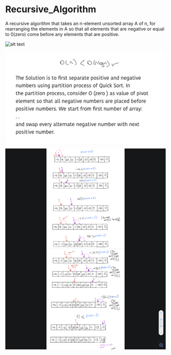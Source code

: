 # Recursive_Algorithm
A recursive algorithm that takes an n-element unsorted array A of n, for rearranging the elements in A so that all elements that are negative or equal to 0(zero) come before any elements that are positive.<br>

 
 ![alt text](https://github.com/mervesrn/Recursive_Algorithm_using_PartitionQuickSortProcess/blob/main/IMG_91DE77BFE256-1.jpeg)<br>
 
 ![alt text](https://github.com/mervesrn/Recursive_Algorithm/blob/main/IMG_3878.jpg)<br>
 


 ![alt text](https://github.com/mervesrn/Recursive_Algorithm/blob/main/IMG_3881.jpg)<br>
